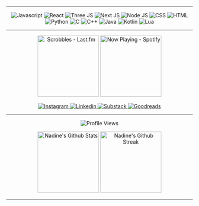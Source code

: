 <hr>

<div align="center">
  <img src="https://img.shields.io/badge/JavaScript-black?style=for-the-badge&logo=javascript&logoColor=white" alt="Javascript">
  <img src="https://img.shields.io/badge/React-black?style=for-the-badge&logo=react&logoColor=white" alt="React">
  <img src="https://img.shields.io/badge/ThreeJs-black?style=for-the-badge&logo=three.js&logoColor=white" alt="Three JS">
  <img src="https://img.shields.io/badge/next%20js-black?style=for-the-badge&logo=nextdotjs&logoColor=white" alt="Next JS">
  <img src="https://img.shields.io/badge/Node%20js-black?style=for-the-badge&logo=nodedotjs&logoColor=white" alt="Node JS">
  <img src="https://img.shields.io/badge/CSS3-black?style=for-the-badge&logo=css3&logoColor=white" alt="CSS">
  <img src="https://img.shields.io/badge/HTML5-black?style=for-the-badge&logo=html5&logoColor=white" alt="HTML">
</div>

<div align="center">
    <img src="https://img.shields.io/badge/Python-black?style=for-the-badge&logo=python&logoColor=white" alt="Python">
    <img src="https://img.shields.io/badge/C-black?style=for-the-badge&logo=c&logoColor=white" alt="C">
    <img src="https://img.shields.io/badge/C%2B%2B-black?style=for-the-badge&logo=c%2B%2B&logoColor=white" alt="C++">
    <img src="https://img.shields.io/badge/Java-black?style=for-the-badge&logo=openjdk&logoColor=white" alt="Java">
    <img src="https://img.shields.io/badge/Kotlin-black?style=for-the-badge&logo=kotlin&logoColor=white" alt="Kotlin">
    <img src="https://img.shields.io/badge/Lua-black?style=for-the-badge&logo=lua&logoColor=white" alt="Lua">
</div>

<hr>
<div class="badges-nowlistening">
  <p align="center">
    <img src="https://lastfm-recently-played.vercel.app/api?user=naestech" alt="Scrobbles - Last.fm" height="165">
    <a href="https://spotify-github-profile.kittinanx.com/api/view?uid=gdqif9tzdsru8zeakw9e7ruwn&redirect=true">
      <img src="https://spotify-github-profile.kittinanx.com/api/view?uid=gdqif9tzdsru8zeakw9e7ruwn&cover_image=true&theme=compact&show_offline=true&background_color=121212&interchange=true" alt="Now Playing - Spotify" height="165">
    </a>
  </p>
</div>

<p align="center">
  <a href="https://www.instagram.com/technaelogy/">
    <img src="https://img.shields.io/badge/Instagram-black?style=for-the-badge&logo=instagram&logoColor=white" alt="Instagram">
  </a>
  <a href="https://www.linkedin.com/in/naestech/">
    <img src="https://img.shields.io/badge/LinkedIn-black?style=for-the-badge&logo=linkedin&logoColor=white" alt="Linkedin">
  </a>
  <a href="https://technaelogy.substack.com/">
    <img src="https://img.shields.io/badge/Substack-black?style=for-the-badge&logo=substack&logoColor=white" alt="Substack">
  </a>
  <a href="https://www.goodreads.com/user/show/159912881-nae">
    <img src="https://img.shields.io/badge/Goodreads-black?style=for-the-badge&logo=goodreads&logoColor=white" alt="Goodreads">
  </a>
</p>
<hr>

<div class="badges-githubstats">
  <p align="center">
    <img src="https://komarev.com/ghpvc/?username=naestech&label=Profile%20views&color=000000&style=flat" alt="Profile Views">
  </p>
  <p align="center">
    <img src="https://github-readme-stats.vercel.app/api?username=naestech&theme=dark&show_icons=true&hide_border=true&count_private=true" alt="Nadine's Github Stats" height="165">
    <img src="https://github-readme-streak-stats.herokuapp.com/?user=naestech&theme=dark&hide_border=true" alt="Nadine's Github Streak" height="165">
  </p>
</div>

<hr>
  
<!--
**naestech/naestech** is a ✨ _special_ ✨ repository because its `README.md` (this file) appears on your GitHub profile.

Here are some ideas to get you started:

- 🔭 I’m currently working on ...
- 🌱 I’m currently learning ...
- 👯 I’m looking to collaborate on ...
- 🤔 I’m looking for help with ...
- 💬 Ask me about ...
- 📫 How to reach me: ...
- 😄 Pronouns: ...
- ⚡ Fun fact: ...
-->

